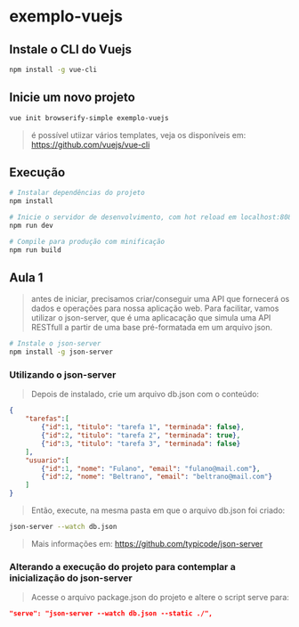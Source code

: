 # exemplo-vuejs

## Instale o CLI do Vuejs

``` bash
npm install -g vue-cli
```
## Inicie um novo projeto

``` bash
vue init browserify-simple exemplo-vuejs
```

> é possível utiizar vários templates, veja os disponíveis em: https://github.com/vuejs/vue-cli

## Execução

``` bash
# Instalar dependências do projeto
npm install

# Inicie o servidor de desenvolvimento, com hot reload em localhost:8080
npm run dev

# Compile para produção com minificação
npm run build
```

## Aula 1

> antes de iniciar, precisamos criar/conseguir uma API que fornecerá os dados e operações para nossa aplicação web. Para facilitar, vamos utilizar o json-server, que é uma aplicacação que simula uma API RESTfull a partir de uma base pré-formatada em um arquivo json.

``` bash
# Instale o json-server
npm install -g json-server 
```

### Utilizando o json-server

> Depois de instalado, crie um arquivo db.json com o conteúdo:
``` json
{
    "tarefas":[
        {"id":1, "titulo": "tarefa 1", "terminada": false},
        {"id":2, "titulo": "tarefa 2", "terminada": true},
        {"id":3, "titulo": "tarefa 3", "terminada": false}
    ],
    "usuario":[
        {"id":1, "nome": "Fulano", "email": "fulano@mail.com"},
        {"id":2, "nome": "Beltrano", "email": "beltrano@mail.com"}
    ]
}
```
> Então, execute, na mesma pasta em que o arquivo db.json foi criado:
``` bash
json-server --watch db.json
```
> Mais informações em: https://github.com/typicode/json-server

### Alterando a execução do projeto para contemplar a inicialização do json-server
> Acesse o arquivo package.json do projeto e altere o script serve para:
``` json
"serve": "json-server --watch db.json --static ./",
```